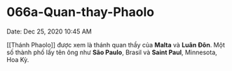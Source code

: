 # 066a-Quan-thay-Phaolo

Date: Dec 25, 2020 10:45 AM

[[Thánh Phaolo]] được xem là thánh quan thầy của **Malta** và **Luân Đôn**. Một số thành phố lấy tên ông như **São Paulo**, Brasil và **Saint Paul**, Minnesota, Hoa Kỳ.